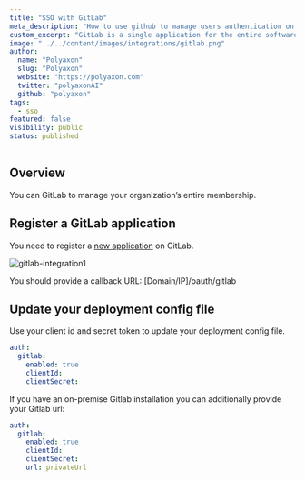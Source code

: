 ```yaml
---
title: "SSO with GitLab"
meta_description: "How to use github to manage users authentication on Polyaxon. You can easily integrate github to manage users authentication on Polyaxon."
custom_excerpt: "GitLab is a single application for the entire software development lifecycle. From project planning and source code management to CI/CD, monitoring, and security."
image: "../../content/images/integrations/gitlab.png"
author:
  name: "Polyaxon"
  slug: "Polyaxon"
  website: "https://polyaxon.com"
  twitter: "polyaxonAI"
  github: "polyaxon"
tags: 
  - sso
featured: false
visibility: public
status: published
---
```


## Overview

You can GitLab to manage your organization’s entire membership.

## Register a GitLab application

You need to register a [new application](https://docs.gitlab.com/ce/integration/oauth_provider.html) on GitLab.

![gitlab-integration1](../../content/images/integrations/sso/gitlab.png)

You should provide a callback URL: [Domain/IP]/oauth/gitlab

## Update your deployment config file

Use your client id and secret token to update your deployment config file.

```yaml
auth:
  gitlab:
    enabled: true
    clientId:
    clientSecret:
```

If you have an on-premise Gitlab installation you can additionally provide your Gitlab url:

```yaml
auth:
  gitlab:
    enabled: true
    clientId:
    clientSecret:
    url: privateUrl
```
